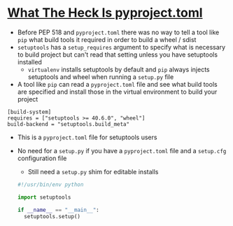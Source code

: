 # [What The Heck Is pyproject.toml](https://snarky.ca/what-the-heck-is-pyproject-toml/)

* Before PEP 518 and `pyproject.toml` there was no way to tell a tool like `pip` what build tools it required in order to build a wheel / sdist
* `setuptools` has a `setup_requires` argument to specify what is necessary to build project but can't read that setting unless you have setuptools installed
  * `virtualenv` installs setuptools by default and `pip` always injects setuptools and wheel when running a `setup.py` file
* A tool like `pip` can read a `pyproject.toml` file and see what build tools are specified and install those in the virtual environment to build your project

```pyproject
[build-system]
requires = ["setuptools >= 40.6.0", "wheel"]
build-backend = "setuptools.build_meta"
```

* This is a `pyproject.toml` file for setuptools users
* No need for a `setup.py` if you have a `pyproject.toml` file and a `setup.cfg` configuration file
  * Still need a `setup.py` shim for editable installs

  ```python
  #!/usr/bin/env python

  import setuptools

  if __name__ == "__main__":
    setuptools.setup()
  ```
